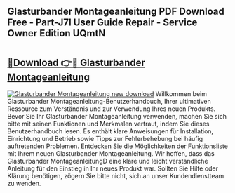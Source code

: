 ## Glasturbander Montageanleitung PDF Download Free - Part-J7I User Guide Repair - Service Owner Edition UQmtN

# <h2><a href="http://df7l1gi.blite.top/?on=Glasturbander+Montageanleitung">🔗Download 👉🔴 Glasturbander Montageanleitung</a></h2>

[![Glasturbander Montageanleitung new download](https://i.imgur.com/lujVjoI.png)](http://df7l1gi.blite.top/?on=Glasturbander+Montageanleitung)
Willkommen beim Glasturbander Montageanleitung-Benutzerhandbuch, Ihrer ultimativen Ressource zum Verständnis und zur Verwendung Ihres neuen Produkts. Bevor Sie Ihr Glasturbander Montageanleitung verwenden, machen Sie sich bitte mit seinen Funktionen und Merkmalen vertraut, indem Sie dieses Benutzerhandbuch lesen. Es enthält klare Anweisungen für Installation, Einrichtung und Betrieb sowie Tipps zur Fehlerbehebung bei häufig auftretenden Problemen. Entdecken Sie die Möglichkeiten der Funktionsliste mit Ihrem neuen Glasturbander Montageanleitung. Wir hoffen, dass das Glasturbander MontageanleitungD eine klare und leicht verständliche Anleitung für den Einstieg in Ihr neues Produkt war. Sollten Sie Hilfe oder Klärung benötigen, zögern Sie bitte nicht, sich an unser Kundendienstteam zu wenden.

